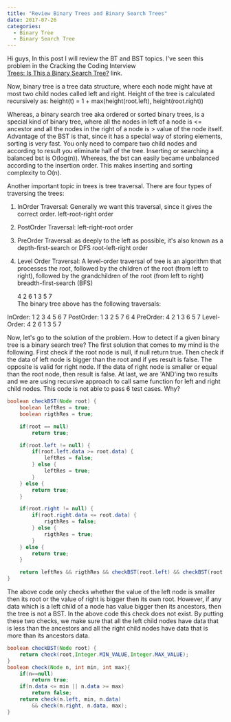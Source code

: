 ```yaml
---
title: "Review Binary Trees and Binary Search Trees"
date: 2017-07-26
categories: 
  - Binary Tree
  - Binary Search Tree
---
```


Hi guys, 
In this post I will review the BT and BST topics. I've seen this problem in the Cracking the Coding Interview  
<a href="https://www.hackerrank.com/challenges/ctci-is-binary-search-tree"> Trees: Is This a Binary Search Tree?</a> link. 

Now, binary tree is a tree data structure, where each node might have at most two child nodes called left and right. Height of the tree
is calculated recursively as: height(t) = 1 + max(height(root.left), height(root.right))

Whereas, a binary search tree aka  ordered or sorted binary trees, is a special kind of binary tree, where all the nodes in left of a node is <= ancestor and all the nodes
in the right of a node is > value of the node itself. Advantage of the BST is that, since it has a special way of storing elements, sorting
is very fast. You only need to compare two child nodes and according to result you eliminate half of the tree. Inserting or searching 
a balanced bst is O(log(n)). Whereas, the bst can easily became unbalanced according to the insertion order. This makes inserting and 
sorting complexity to O(n).

Another important topic in trees is tree traversal. There are four types of traversing the trees:

1. InOrder Traversal: Generally we want this traversal, since it gives the correct order. 
left-root-right order

2. PostOrder Traversal:
left-right-root order

3. PreOrder Traversal: as deeply to the left as possible, it's also known as a depth-first-search or DFS
root-left-right order

4. Level Order Traversal: A level-order traversal of tree  is an algorithm that processes the root, followed by the children of the 
root (from left to right), followed by the grandchildren of the root (from left to right)
 breadth-first-search (BFS)
 
      4
  2       6
1   3   5   7  
The binary tree above has the following traversals:

InOrder: 1 2 3 4 5 6 7
PostOrder: 1 3 2 5 7 6 4
PreOrder: 4 2 1 3 6 5 7
Level-Order: 4 2 6 1 3 5 7

Now, let's go to the solution of the problem. How to detect if a given binary tree is a binary search tree? The first solution that comes to my mind is the following. First check if the root node is null, if null return true. Then check if the data of left node is
bigger than the root and if yes result is false. The opposite is valid for right node. If the data of right node is smaller or equal than the root node, then result is false. At last, we are 'AND'ing two results and we are using recursive approach to call same function for left and right child nodes. This code is not able to pass 6 test cases. Why?

```java
boolean checkBST(Node root) {
    boolean leftRes = true;
    boolean rigthRes = true;

    if(root == null)
        return true;

    if(root.left != null) {
        if(root.left.data >= root.data) {
            leftRes = false;
        } else {
            leftRes = true;
        }
    } else {
        return true;
    }

    if(root.right != null) {
        if(root.right.data <= root.data) {
            rigthRes = false;
        } else {
            rigthRes = true;
        }
    } else {
        return true;
    }

    return leftRes && rigthRes && checkBST(root.left) && checkBST(root.right);         
}
```

The above code only checks whether the value of the left node is smaller then its root or the value of right is bigger then its own root. However, if any data which is a left child of a node has value bigger then its ancestors, then the tree is not a BST. In the above code this check does not exist. By putting these two checks, we make sure that all the left child nodes have data that is less than the ancestors and all the right child nodes have data that is more than its ancestors data. 

```java
boolean checkBST(Node root) {
    return check(root,Integer.MIN_VALUE,Integer.MAX_VALUE);
}
boolean check(Node n, int min, int max){
    if(n==null)
        return true;
    if(n.data <= min || n.data >= max)
        return false;
    return check(n.left, min, n.data) 
        && check(n.right, n.data, max);
}
```
